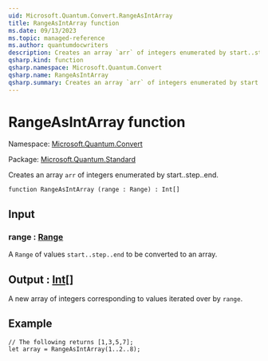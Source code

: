 ```yaml
---
uid: Microsoft.Quantum.Convert.RangeAsIntArray
title: RangeAsIntArray function
ms.date: 09/13/2023
ms.topic: managed-reference
ms.author: quantumdocwriters
description: Creates an array `arr` of integers enumerated by start..step..end.
qsharp.kind: function
qsharp.namespace: Microsoft.Quantum.Convert
qsharp.name: RangeAsIntArray
qsharp.summary: Creates an array `arr` of integers enumerated by start..step..end.
---
```


# RangeAsIntArray function

Namespace: [Microsoft.Quantum.Convert](xref:Microsoft.Quantum.Convert)

Package: [Microsoft.Quantum.Standard](https://nuget.org/packages/Microsoft.Quantum.Standard)


Creates an array `arr` of integers enumerated by start..step..end.

```qsharp
function RangeAsIntArray (range : Range) : Int[]
```


## Input

### range : [Range](xref:microsoft.quantum.qsharp.valueliterals#range-literals)

A `Range` of values `start..step..end` to be converted to an array.



## Output : [Int](xref:microsoft.quantum.qsharp.valueliterals#int-literals)[]

A new array of integers corresponding to values iterated over by `range`.

## Example

```qsharp// The following returns [1,3,5,7];let array = RangeAsIntArray(1..2..8);```